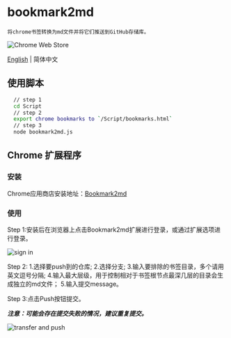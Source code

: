 # bookmark2md

    将chrome书签转换为md文件并将它们推送到GitHub存储库。
![Chrome Web Store](https://img.shields.io/chrome-web-store/rating/gbclgdopkgkofbmioamakhnlogeajmll)

[English](./README.md) | 简体中文

## 使用脚本
```bash
  // step 1
  cd Script
  // step 2
  export chrome bookmarks to `/Script/bookmarks.html`
  // step 3
  node bookmark2md.js
```


## Chrome 扩展程序

### 安装

Chrome应用商店安装地址：[Bookmark2md](https://chrome.google.com/webstore/detail/bookmark2md/gbclgdopkgkofbmioamakhnlogeajmll)

### 使用

Step 1:安装后在浏览器上点击Bookmark2md扩展进行登录，或通过扩展选项进行登录。

![sign in](docs/img/img_001_640x400.png)

Step 2:
    1.选择要push到的仓库;
    2.选择分支;
    3.输入要排除的书签目录，多个请用英文逗号分隔;
    4.输入最大层级，用于控制相对于书签根节点最深几层的目录会生成独立的md文件；
    5.输入提交message。

Step 3:点击Push按钮提交。

***注意：可能会存在提交失败的情况，建议重复提交。***

![transfer and push](docs/img/img_002_640x400.png)
